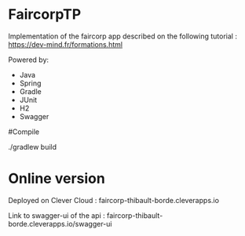 # FaircorpTP

Implementation of the faircorp app described on the following tutorial : https://dev-mind.fr/formations.html

Powered by:
- Java
- Spring
- Gradle
- JUnit
- H2
- Swagger

#Compile

./gradlew build
                
          
# Online version
          
Deployed on Clever Cloud :  faircorp-thibault-borde.cleverapps.io 

Link to swagger-ui of the api : faircorp-thibault-borde.cleverapps.io/swagger-ui 
